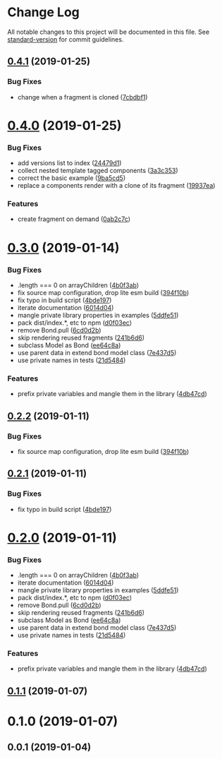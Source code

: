 # Change Log

All notable changes to this project will be documented in this file. See [standard-version](https://github.com/conventional-changelog/standard-version) for commit guidelines.

<a name="0.4.1"></a>
## [0.4.1](https://github.com/mzgoddard/lemn/compare/v0.4.0...v0.4.1) (2019-01-25)


### Bug Fixes

* change when a fragment is cloned ([7cbdbf1](https://github.com/mzgoddard/lemn/commit/7cbdbf1))



<a name="0.4.0"></a>
# [0.4.0](https://github.com/mzgoddard/lemn/compare/v0.3.0...v0.4.0) (2019-01-25)


### Bug Fixes

* add versions list to index ([24479d1](https://github.com/mzgoddard/lemn/commit/24479d1))
* collect nested template tagged components ([3a3c353](https://github.com/mzgoddard/lemn/commit/3a3c353))
* correct the basic example ([9ba5cd5](https://github.com/mzgoddard/lemn/commit/9ba5cd5))
* replace a components render with a clone of its fragment ([19937ea](https://github.com/mzgoddard/lemn/commit/19937ea))


### Features

* create fragment on demand ([0ab2c7c](https://github.com/mzgoddard/lemn/commit/0ab2c7c))



<a name="0.3.0"></a>
# [0.3.0](https://github.com/mzgoddard/lemn/compare/v0.0.1...v0.3.0) (2019-01-14)


### Bug Fixes

* .length === 0 on arrayChildren ([4b0f3ab](https://github.com/mzgoddard/lemn/commit/4b0f3ab))
* fix source map configuration, drop lite esm build ([394f10b](https://github.com/mzgoddard/lemn/commit/394f10b))
* fix typo in build script ([4bde197](https://github.com/mzgoddard/lemn/commit/4bde197))
* iterate documentation ([6014d04](https://github.com/mzgoddard/lemn/commit/6014d04))
* mangle private library properties in examples ([5ddfe51](https://github.com/mzgoddard/lemn/commit/5ddfe51))
* pack dist/index.*, etc to npm ([d0f03ec](https://github.com/mzgoddard/lemn/commit/d0f03ec))
* remove Bond.pull ([6cd0d2b](https://github.com/mzgoddard/lemn/commit/6cd0d2b))
* skip rendering reused fragments ([241b6d6](https://github.com/mzgoddard/lemn/commit/241b6d6))
* subclass Model as Bond ([ee64c8a](https://github.com/mzgoddard/lemn/commit/ee64c8a))
* use parent data in extend bond model class ([7e437d5](https://github.com/mzgoddard/lemn/commit/7e437d5))
* use private names in tests ([21d5484](https://github.com/mzgoddard/lemn/commit/21d5484))


### Features

* prefix private variables and mangle them in the library ([4db47cd](https://github.com/mzgoddard/lemn/commit/4db47cd))



<a name="0.2.2"></a>
## [0.2.2](https://github.com/mzgoddard/-/compare/v0.2.1...v0.2.2) (2019-01-11)


### Bug Fixes

* fix source map configuration, drop lite esm build ([394f10b](https://github.com/mzgoddard/-/commit/394f10b))



<a name="0.2.1"></a>
## [0.2.1](https://github.com/mzgoddard/-/compare/v0.2.0...v0.2.1) (2019-01-11)


### Bug Fixes

* fix typo in build script ([4bde197](https://github.com/mzgoddard/-/commit/4bde197))



<a name="0.2.0"></a>
# [0.2.0](https://github.com/mzgoddard/-/compare/v0.1.1...v0.2.0) (2019-01-11)


### Bug Fixes

* .length === 0 on arrayChildren ([4b0f3ab](https://github.com/mzgoddard/-/commit/4b0f3ab))
* iterate documentation ([6014d04](https://github.com/mzgoddard/-/commit/6014d04))
* mangle private library properties in examples ([5ddfe51](https://github.com/mzgoddard/-/commit/5ddfe51))
* pack dist/index.*, etc to npm ([d0f03ec](https://github.com/mzgoddard/-/commit/d0f03ec))
* remove Bond.pull ([6cd0d2b](https://github.com/mzgoddard/-/commit/6cd0d2b))
* skip rendering reused fragments ([241b6d6](https://github.com/mzgoddard/-/commit/241b6d6))
* subclass Model as Bond ([ee64c8a](https://github.com/mzgoddard/-/commit/ee64c8a))
* use parent data in extend bond model class ([7e437d5](https://github.com/mzgoddard/-/commit/7e437d5))
* use private names in tests ([21d5484](https://github.com/mzgoddard/-/commit/21d5484))


### Features

* prefix private variables and mangle them in the library ([4db47cd](https://github.com/mzgoddard/-/commit/4db47cd))



<a name="0.1.1"></a>
## [0.1.1](https://github.com/mzgoddard/-/compare/v0.1.0...v0.1.1) (2019-01-07)



<a name="0.1.0"></a>
# 0.1.0 (2019-01-07)



<a name="0.0.1"></a>
## 0.0.1 (2019-01-04)
